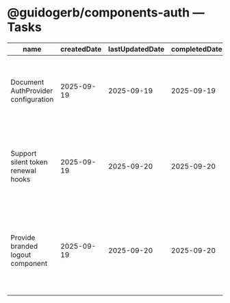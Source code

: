 # @guidogerb/components-auth — Tasks

| name                                | createdDate | lastUpdatedDate | completedDate | status      | description                                                                                        |
| ----------------------------------- | ----------- | --------------- | ------------- | ----------- | -------------------------------------------------------------------------------------------------- |
| Document AuthProvider configuration | 2025-09-19  | 2025-09-19      | 2025-09-19    | complete    | Captured required Cognito/OIDC settings and redirect handling details for integrators.             |
| Support silent token renewal hooks  | 2025-09-19  | 2025-09-20      | 2025-09-20    | complete    | Expose helpers that surface token refresh progress and allow apps to react before sessions expire. |
| Provide branded logout component    | 2025-09-19  | 2025-09-20      | 2025-09-20    | complete    | Build a composable sign-out button that handles Cognito redirect URIs and conveys state to the UI. |
